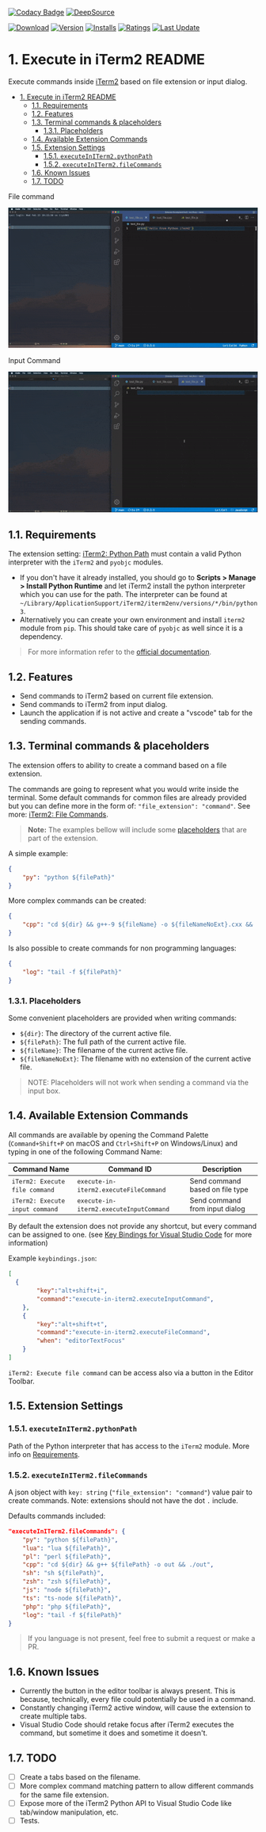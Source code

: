 [![Codacy Badge](https://app.codacy.com/project/badge/Grade/de4f5f35d20642d0b84d60d5eae941d9)](https://www.codacy.com/gh/sisoe24/execute-in-iterm2/dashboard?utm_source=github.com&amp;utm_medium=referral&amp;utm_content=sisoe24/execute-in-iterm2&amp;utm_campaign=Badge_Grade)
[![DeepSource](https://deepsource.io/gh/sisoe24/execute-in-iterm2.svg/?label=active+issues&show_trend=true&token=_61Aj0xbCTjjbxPEod668-Ay)](https://deepsource.io/gh/sisoe24/execute-in-iterm2/?ref=repository-badge)

[![Download](https://img.shields.io/badge/Marketplace-Download-blue)](https://marketplace.visualstudio.com/items?itemName=virgilsisoe.execute-in-iterm2)
[![Version](https://img.shields.io/visual-studio-marketplace/v/virgilsisoe.execute-in-iterm2)](https://marketplace.visualstudio.com/items?itemName=virgilsisoe.execute-in-iterm2&ssr=false#version-history)
[![Installs](https://img.shields.io/visual-studio-marketplace/i/virgilsisoe.execute-in-iterm2)](https://marketplace.visualstudio.com/items?itemName=virgilsisoe.execute-in-iterm2)
[![Ratings](https://img.shields.io/visual-studio-marketplace/r/virgilsisoe.execute-in-iterm2)](https://marketplace.visualstudio.com/items?itemName=virgilsisoe.execute-in-iterm2)
[![Last Update](https://img.shields.io/visual-studio-marketplace/last-updated/virgilsisoe.execute-in-iterm2)](https://marketplace.visualstudio.com/items?itemName=virgilsisoe.execute-in-iterm2)

# 1. Execute in iTerm2 README

Execute commands inside [iTerm2](https://iterm2.com/index.html) based on file extension or input dialog.

- [1. Execute in iTerm2 README](#1-execute-in-iterm2-readme)
  - [1.1. Requirements](#11-requirements)
  - [1.2. Features](#12-features)
  - [1.3. Terminal commands & placeholders](#13-terminal-commands--placeholders)
    - [1.3.1. Placeholders](#131-placeholders)
  - [1.4. Available Extension Commands](#14-available-extension-commands)
  - [1.5. Extension Settings](#15-extension-settings)
    - [1.5.1. `executeInITerm2.pythonPath`](#151-executeiniterm2pythonpath)
    - [1.5.2.  `executeInITerm2.fileCommands`](#152--executeiniterm2filecommands)
  - [1.6. Known Issues](#16-known-issues)
  - [1.7. TODO](#17-todo)

File command

![File Command](https://raw.githubusercontent.com/sisoe24/execute-in-iterm2/main/images/file_command.gif)

Input Command

![Input Command](https://raw.githubusercontent.com/sisoe24/execute-in-iterm2/main/images/input_command.gif)

## 1.1. Requirements

The extension setting: [iTerm2: Python Path](#151-executeiniterm2pythonpath) must contain a valid Python interpreter with the `iTerm2` and `pyobjc` modules.

- If you don't have it already installed, you should go to **Scripts > Manage > Install Python Runtime** and let iTerm2 install the python interpreter which you can use for the path. The interpreter can be found at `~/Library/ApplicationSupport/iTerm2/iterm2env/versions/*/bin/python3`.
- Alternatively you can create your own environment and install `iterm2` module from `pip`. This should take care of `pyobjc` as well since it is a dependency.

>For more information refer to the [official documentation](https://iterm2.com/python-api/tutorial/running.html).

## 1.2. Features

- Send commands to iTerm2 based on current file extension.
- Send commands to iTerm2 from input dialog.
- Launch the application if is not active and create a "vscode" tab for the sending commands.

## 1.3. Terminal commands & placeholders

The extension offers to ability to create a command based on a file extension.

The commands are going to represent what you would write inside the terminal. Some default commands for common files are already provided but you can define more in the form of: `"file_extension": "command"`. See more: [iTerm2: File Commands](#152-executeiniterm2filecommands).

> **Note:** The examples bellow will include some [placeholders](#131-placeholders) that are part of the extension.

A simple example:

```json
{
    "py": "python ${filePath}"
}
```

More complex commands can be created:

```json
{
    "cpp": "cd ${dir} && g++-9 ${fileName} -o ${fileNameNoExt}.cxx && ./${fileNameNoExt}.cxx"
}
```

Is also possible to create commands for non programming languages:

```json
{
    "log": "tail -f ${filePath}"
}
```

### 1.3.1. Placeholders

Some convenient placeholders are provided when writing commands:

- `${dir}`: The directory of the current active file.
- `${filePath}`: The full path of the current active file.
- `${fileName}`: The filename of the current active file.
- `${fileNameNoExt}`: The filename with no extension of the current active file.

> NOTE: Placeholders will not work when sending a command via the input box.

## 1.4. Available Extension Commands

All commands are available by opening the Command Palette (`Command+Shift+P` on macOS and `Ctrl+Shift+P` on Windows/Linux) and typing in one of the following Command Name:

| Command Name                    | Command ID                              | Description                     |
| ------------------------------- | --------------------------------------- | ------------------------------- |
| `iTerm2: Execute file command`  | `execute-in-iterm2.executeFileCommand`  | Send command based on file type |
| `iTerm2: Execute input command` | `execute-in-iterm2.executeInputCommand` | Send command from input dialog  |

By default the extension does not provide any shortcut, but every command can be assigned to one. (see [Key Bindings for Visual Studio Code](https://code.visualstudio.com/docs/getstarted/keybindings) for more information)

Example `keybindings.json`:

```json
[
  {
        "key":"alt+shift+i",
        "command":"execute-in-iterm2.executeInputCommand",
    },
    {
        "key":"alt+shift+t",
        "command":"execute-in-iterm2.executeFileCommand",
        "when": "editorTextFocus"
    }
]
```

`iTerm2: Execute file command` can be access also via a button in the Editor Toolbar.

## 1.5. Extension Settings

### 1.5.1. `executeInITerm2.pythonPath`

Path of the Python interpreter that has access to the `iTerm2` module. More info on [Requirements](#11-requirements).

### 1.5.2.  `executeInITerm2.fileCommands`

A json object with `key: string` (`"file_extension": "command"`) value pair to create commands. Note: extensions should not have the dot `.` include.

Defaults commands included:

```json
"executeInITerm2.fileCommands": {
    "py": "python ${filePath}",
    "lua": "lua ${filePath}",
    "pl": "perl ${filePath}",
    "cpp": "cd ${dir} && g++ ${filePath} -o out && ./out",
    "sh": "sh ${filePath}",
    "zsh": "zsh ${filePath}",
    "js": "node ${filePath}",
    "ts": "ts-node ${filePath}",
    "php": "php ${filePath}",
    "log": "tail -f ${filePath}"
}
```

> If you language is not present, feel free to submit a request or make a PR.

## 1.6. Known Issues

- Currently the button in the editor toolbar is always present. This is because, technically, every file could potentially be used in a command.
- Constantly changing iTerm2 active window, will cause the extension to create multiple tabs.
- Visual Studio Code should retake focus after iTerm2 executes the command, but sometime it does and sometime it doesn't.

## 1.7. TODO

- [ ] Create a tabs based on the filename.
- [ ] More complex command matching pattern to allow different commands for the same file extension.
- [ ] Expose more of the iTerm2 Python API to Visual Studio Code like tab/window manipulation, etc.
- [ ] Tests.
